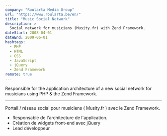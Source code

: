 ```yaml
---
company: "Roularta Media Group"
url: "https://www.roularta.be/en/"
title: "Music Social Network"
description: >
  Social network for musicians (Musity.fr) with Zend Framework.
dateStart: 2008-04-01
dateEnd: 2009-06-01
hashtags:
  - PHP
  - HTML
  - CSS
  - JavaScript
  - jQuery
  - Zend Framework
remote: true
---
```


Responsible for the application architecture of a new social network for
musicians using PHP & the Zend Framework.

---

Portail / réseau social pour musiciens ( Musity.fr ) avec le Zend Framework.

- Responsable de l'architecture de l'application.
- Création de widgets front-end avec jQuery
- Lead développeur
